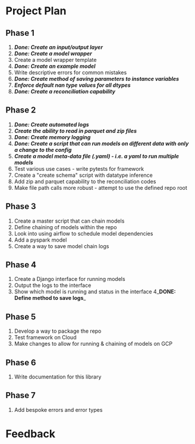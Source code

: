 # Project Plan

## Phase 1
1. **_Done: Create an input/output layer_**
2. **_Done: Create a model wrapper_** 
3. Create a model wrapper template
4. **_Done: Create an example model_**
5. Write descriptive errors for common mistakes 
6. **_Done: Create method of saving parameters to instance variables_**
7. **_Enforce default nan type values for all dtypes_**
8. **_Done: Create a reconciliation capability_**

## Phase 2
1. **_Done: Create automated logs_**
2. **_Create the ability to read in parquet and zip files_**
3. **_Done: Create memory logging_**
4. **_Done: Create a script that can run models on different data with only a change to the config_**
5. **_Create a model meta-data file (.yaml) - i.e. a yaml to run multiple models_**
6. Test various use cases - write pytests for framework
7. Create a "create schema" script with datatype inference
8. Add zip and parquet capability to the reconciliation codes
9. Make file path calls more robust - attempt to use the defined repo root

## Phase 3
1. Create a master script that can chain models
2. Define chaining of models within the repo
3. Look into using airflow to schedule model dependencies
4. Add a pyspark model
5. Create a way to save model chain logs

## Phase 4 
1. Create a Django interface for running models
2. Output the logs to the interface 
3. Show which model is running and status in the interface 
4_**DONE: Define method to save logs**_

## Phase 5
1. Develop a way to package the repo
2. Test framework on Cloud
3. Make changes to allow for running & chaining of models on GCP

## Phase 6
1. Write documentation for this library

## Phase 7
1. Add bespoke errors and error types

# Feedback

